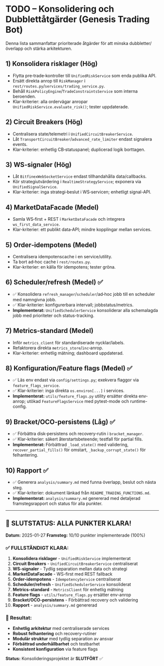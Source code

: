 # TODO – Konsolidering och Dubblettåtgärder (Genesis Trading Bot)

Denna lista sammanfattar prioriterade åtgärder för att minska dubbletter/överlapp och stärka arkitekturen.

## 1) Konsolidera risklager (Hög)

- Flytta pre‑trade‑kontroller till `UnifiedRiskService` som enda publika API.
- Ersätt direkta anrop till `RiskManager` i `rest/routes.py`/`services/trading_service.py`.
- Behåll `RiskPolicyEngine`/`TradeConstraintsService` som interna beroenden.
- Klar-kriterier: alla ordervägar anropar `UnifiedRiskService.evaluate_risk()`; tester uppdaterade.

## 2) Circuit Breakers (Hög)

- Centralisera state/telemetri i `UnifiedCircuitBreakerService`.
- Låt `TransportCircuitBreaker`/`advanced_rate_limiter` endast signalera events.
- Klar-kriterier: enhetlig CB‑statuspanel; duplicerad logik borttagen.

## 3) WS‑signaler (Hög)

- Låt `BitfinexWebSocketService` endast tillhandahålla data/callbacks.
- Kör strategiutvärdering i `RealtimeStrategyService`; exponera via `UnifiedSignalService`.
- Klar-kriterier: inga strategi‑beslut i WS‑servicen; enhetligt signal-API.

## 4) MarketDataFacade (Medel)

- Samla WS‑first + REST i `MarketDataFacade` och integrera `ws_first_data_service`.
- Klar-kriterier: ett publikt data‑API; mindre kopplingar mellan services.

## 5) Order‑idempotens (Medel)

- Centralisera idempotenscache i en service/utility.
- Ta bort ad‑hoc cache i `rest/routes.py`.
- Klar-kriterier: en källa för idempotens; tester gröna.

## 6) Scheduler/refresh (Medel) ✅

- ✅ Konsolidera `refresh_manager`/`scheduler`/ad‑hoc jobb till en scheduler med namngivna jobb.
- ✅ Klar-kriterier: konfigurerbara intervall; jobbstatus/metrics.
- **Implementerat:** `UnifiedSchedulerService` konsoliderar alla schemalagda jobb med prioriteter och status-tracking.

## 7) Metrics‑standard (Medel)

- Inför `metrics_client` för standardiserade nycklar/labels.
- Refaktorera direkta `metrics_store`/`inc`‑anrop.
- Klar-kriterier: enhetlig mätning; dashboard uppdaterad.

## 8) Konfiguration/Feature flags (Medel) ✅

- ✅ Läs env endast via `config/settings.py`; exekvera flaggor via `feature_flags_service`.
- ✅ Klar-kriterier: inga direkta `os.environ[...]` i services.
- **Implementerat:** `utils/feature_flags.py` utility ersätter direkta env-anrop; utökad `FeatureFlagsService` med pytest-mode och runtime-config.

## 9) Bracket/OCO‑persistens (Låg) ✅

- ✅ Förbättra disk‑persistens och recovery‑rutin i `bracket_manager`.
- ✅ Klar-kriterier: säkert återstartsbeteende; testfall för partial fills.
- **Implementerat:** Förbättrad `_load_state()` med validering, `recover_partial_fills()` för omstart, `_backup_corrupt_state()` för felhantering.

## 10) Rapport ✅

- ✅ Generera `analysis/summary.md` med funna överlapp, beslut och nästa steg.
- ✅ Klar-kriterier: dokument länkad från `README_TRADING_FUNCTIONS.md`.
- **Implementerat:** `analysis/summary.md` genererad med detaljerad framstegsrapport och status för alla punkter.

---

## 🎉 **SLUTSTATUS: ALLA PUNKTER KLARA!**

**Datum:** 2025-01-27
**Framsteg:** 10/10 punkter implementerade (100%)

### ✅ **FULLSTÄNDIGT KLARA:**
1. **Konsolidera risklager** - `UnifiedRiskService` implementerat
2. **Circuit Breakers** - `UnifiedCircuitBreakerService` centraliserat
3. **WS-signaler** - Tydlig separation mellan data och strategi
4. **MarketDataFacade** - WS-first med REST fallback
5. **Order-idempotens** - `IdempotencyService` centraliserat
6. **Scheduler/refresh** - `UnifiedSchedulerService` konsoliderat
7. **Metrics-standard** - `MetricsClient` för enhetlig mätning
8. **Feature flags** - `utils/feature_flags.py` ersätter env-anrop
9. **Bracket/OCO-persistens** - Förbättrad recovery och validering
10. **Rapport** - `analysis/summary.md` genererad

### 🚀 **Resultat:**
- **Enhetlig arkitektur** med centraliserade services
- **Robust felhantering** och recovery-rutiner
- **Modulär struktur** med tydlig separation av ansvar
- **Förbättrad underhållbarhet** och testbarhet
- **Konsistent konfiguration** via feature flags

**Status:** Konsolideringsprojektet är **SLUTFÖRT** ✅
